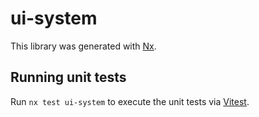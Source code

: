 # ui-system

This library was generated with [Nx](https://nx.dev).

## Running unit tests

Run `nx test ui-system` to execute the unit tests via [Vitest](https://vitest.dev/).

